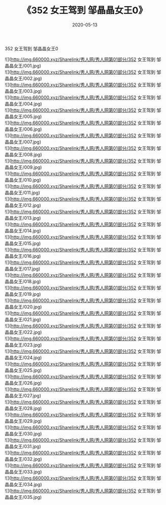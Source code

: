 ﻿---
layout: post
title:  《352 女王驾到 邹晶晶女王0》
date:   2020-05-13
img: http://img.660000.xyz/Sharelink/秀人网/秀人网第01部分/352 女王驾到 邹晶晶女王0/000.jpg
categories: [美女, 清纯, 唯美]
---

352 女王驾到 邹晶晶女王0

  ![](http://img.660000.xyz/Sharelink/秀人网/秀人网第01部分/352 女王驾到 邹晶晶女王/001.jpg) <br> ![](http://img.660000.xyz/Sharelink/秀人网/秀人网第01部分/352 女王驾到 邹晶晶女王/002.jpg) <br> ![](http://img.660000.xyz/Sharelink/秀人网/秀人网第01部分/352 女王驾到 邹晶晶女王/003.jpg) <br> ![](http://img.660000.xyz/Sharelink/秀人网/秀人网第01部分/352 女王驾到 邹晶晶女王/004.jpg) <br> ![](http://img.660000.xyz/Sharelink/秀人网/秀人网第01部分/352 女王驾到 邹晶晶女王/005.jpg) <br> ![](http://img.660000.xyz/Sharelink/秀人网/秀人网第01部分/352 女王驾到 邹晶晶女王/006.jpg) <br> ![](http://img.660000.xyz/Sharelink/秀人网/秀人网第01部分/352 女王驾到 邹晶晶女王/007.jpg) <br> ![](http://img.660000.xyz/Sharelink/秀人网/秀人网第01部分/352 女王驾到 邹晶晶女王/008.jpg) <br> ![](http://img.660000.xyz/Sharelink/秀人网/秀人网第01部分/352 女王驾到 邹晶晶女王/009.jpg) <br> ![](http://img.660000.xyz/Sharelink/秀人网/秀人网第01部分/352 女王驾到 邹晶晶女王/010.jpg) <br> ![](http://img.660000.xyz/Sharelink/秀人网/秀人网第01部分/352 女王驾到 邹晶晶女王/011.jpg) <br> ![](http://img.660000.xyz/Sharelink/秀人网/秀人网第01部分/352 女王驾到 邹晶晶女王/012.jpg) <br> ![](http://img.660000.xyz/Sharelink/秀人网/秀人网第01部分/352 女王驾到 邹晶晶女王/013.jpg) <br> ![](http://img.660000.xyz/Sharelink/秀人网/秀人网第01部分/352 女王驾到 邹晶晶女王/014.jpg) <br> ![](http://img.660000.xyz/Sharelink/秀人网/秀人网第01部分/352 女王驾到 邹晶晶女王/015.jpg) <br> ![](http://img.660000.xyz/Sharelink/秀人网/秀人网第01部分/352 女王驾到 邹晶晶女王/016.jpg) <br> ![](http://img.660000.xyz/Sharelink/秀人网/秀人网第01部分/352 女王驾到 邹晶晶女王/017.jpg) <br> ![](http://img.660000.xyz/Sharelink/秀人网/秀人网第01部分/352 女王驾到 邹晶晶女王/018.jpg) <br> ![](http://img.660000.xyz/Sharelink/秀人网/秀人网第01部分/352 女王驾到 邹晶晶女王/019.jpg) <br> ![](http://img.660000.xyz/Sharelink/秀人网/秀人网第01部分/352 女王驾到 邹晶晶女王/020.jpg) <br> ![](http://img.660000.xyz/Sharelink/秀人网/秀人网第01部分/352 女王驾到 邹晶晶女王/021.jpg) <br> ![](http://img.660000.xyz/Sharelink/秀人网/秀人网第01部分/352 女王驾到 邹晶晶女王/022.jpg) <br> ![](http://img.660000.xyz/Sharelink/秀人网/秀人网第01部分/352 女王驾到 邹晶晶女王/023.jpg) <br> ![](http://img.660000.xyz/Sharelink/秀人网/秀人网第01部分/352 女王驾到 邹晶晶女王/024.jpg) <br> ![](http://img.660000.xyz/Sharelink/秀人网/秀人网第01部分/352 女王驾到 邹晶晶女王/025.jpg) <br> ![](http://img.660000.xyz/Sharelink/秀人网/秀人网第01部分/352 女王驾到 邹晶晶女王/026.jpg) <br> ![](http://img.660000.xyz/Sharelink/秀人网/秀人网第01部分/352 女王驾到 邹晶晶女王/027.jpg) <br> ![](http://img.660000.xyz/Sharelink/秀人网/秀人网第01部分/352 女王驾到 邹晶晶女王/028.jpg) <br> ![](http://img.660000.xyz/Sharelink/秀人网/秀人网第01部分/352 女王驾到 邹晶晶女王/029.jpg) <br> ![](http://img.660000.xyz/Sharelink/秀人网/秀人网第01部分/352 女王驾到 邹晶晶女王/030.jpg) <br> ![](http://img.660000.xyz/Sharelink/秀人网/秀人网第01部分/352 女王驾到 邹晶晶女王/031.jpg) <br> ![](http://img.660000.xyz/Sharelink/秀人网/秀人网第01部分/352 女王驾到 邹晶晶女王/032.jpg) <br> ![](http://img.660000.xyz/Sharelink/秀人网/秀人网第01部分/352 女王驾到 邹晶晶女王/033.jpg) <br> ![](http://img.660000.xyz/Sharelink/秀人网/秀人网第01部分/352 女王驾到 邹晶晶女王/034.jpg) <br> ![](http://img.660000.xyz/Sharelink/秀人网/秀人网第01部分/352 女王驾到 邹晶晶女王/035.jpg) <br>